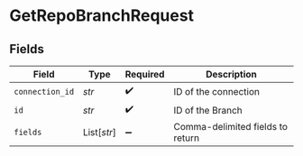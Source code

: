 # GetRepoBranchRequest


## Fields

| Field                            | Type                             | Required                         | Description                      |
| -------------------------------- | -------------------------------- | -------------------------------- | -------------------------------- |
| `connection_id`                  | *str*                            | :heavy_check_mark:               | ID of the connection             |
| `id`                             | *str*                            | :heavy_check_mark:               | ID of the Branch                 |
| `fields`                         | List[*str*]                      | :heavy_minus_sign:               | Comma-delimited fields to return |